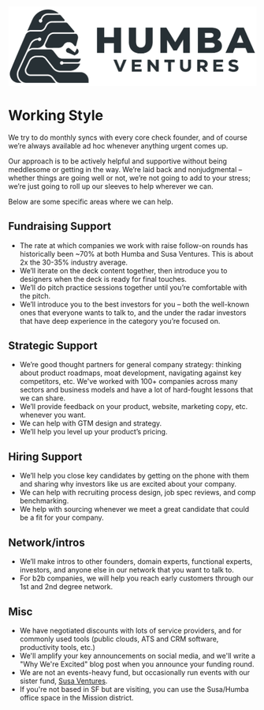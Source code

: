 <a href="#top"></a>

<link rel="stylesheet" href="../style.css">

[![Logo](../humba_logo.png)](https://humbaventures.com/)

# Working Style
We try to do monthly syncs with every core check founder, and of course we’re always available ad hoc whenever anything urgent comes up.

Our approach is to be actively helpful and supportive without being meddlesome or getting in the way. We’re laid back and nonjudgmental – whether things are going well or not, we’re not going to add to your stress; we’re just going to roll up our sleeves to help wherever we can.

Below are some specific areas where we can help.

## Fundraising Support

* The rate at which companies we work with raise follow-on rounds has historically been ~70% at both Humba and Susa Ventures. This is about 2x the 30-35% industry average.
* We’ll iterate on the deck content together, then introduce you to designers when the deck is ready for final touches.
* We’ll do pitch practice sessions together until you’re comfortable with the pitch.
* We’ll introduce you to the best investors for you – both the well-known ones that everyone wants to talk to, and the under the radar investors that have deep experience in the category you’re focused on.

## Strategic Support

* We’re good thought partners for general company strategy: thinking about product roadmaps, moat development, navigating against key competitors, etc. We've worked with 100+ companies across many sectors and business models and have a lot of hard-fought lessons that we can share.
* We’ll provide feedback on your product, website, marketing copy, etc. whenever you want.
* We can help with GTM design and strategy.
* We’ll help you level up your product’s pricing.

## Hiring Support

* We’ll help you close key candidates by getting on the phone with them and sharing why investors like us are excited about your company.
* We can help with recruiting process design, job spec reviews, and comp benchmarking.
* We help with sourcing whenever we meet a great candidate that could be a fit for your company.

## Network/intros

* We’ll make intros to other founders, domain experts, functional experts, investors, and anyone else in our network that you want to talk to.
* For b2b companies, we will help you reach early customers through our 1st and 2nd degree network.

## Misc

* We have negotiated discounts with lots of service providers, and for commonly used tools (public clouds, ATS and CRM software, productivity tools, etc.)
* We'll amplify your key announcements on social media, and we'll write a "Why We're Excited" blog post when you announce your funding round.
* We are not an events-heavy fund, but occasionally run events with our sister fund, [Susa Ventures](https://susaventures.com/).
* If you're not based in SF but are visiting, you can use the Susa/Humba office space in the Mission district.
